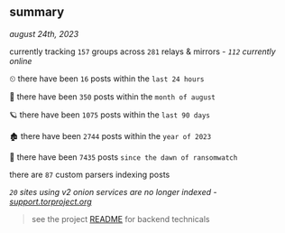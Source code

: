 
## summary
_august 24th, 2023_

currently tracking `157` groups across `281` relays & mirrors - _`112` currently online_

⏲ there have been `16` posts within the `last 24 hours`

🦈 there have been `350` posts within the `month of august`

🪐 there have been `1075` posts within the `last 90 days`

🏚 there have been `2744` posts within the `year of 2023`

🦕 there have been `7435` posts `since the dawn of ransomwatch`

there are `87` custom parsers indexing posts

_`20` sites using v2 onion services are no longer indexed - [support.torproject.org](https://support.torproject.org/onionservices/v2-deprecation/)_

> see the project [README](https://github.com/joshhighet/ransomwatch#ransomwatch--) for backend technicals
